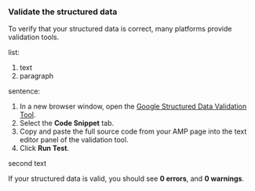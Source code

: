 ### Validate the structured data

To verify that your structured data is correct, many platforms provide validation tools.

list:

1.  text
2.  paragraph

sentence:

1.  In a new browser window, open the [Google Structured Data Validation Tool](https://developers.google.com/structured-data/testing-tool/).
2.  Select the **Code Snippet** tab.
3.  Copy and paste the full source code from your AMP page into the text editor panel of the validation tool.
4.  Click **Run Test**.

second text

If your structured data is valid, you should see **0 errors**, and **0 warnings**.
